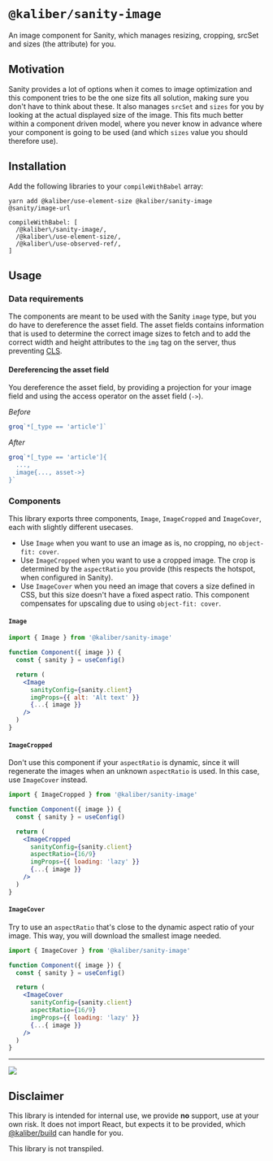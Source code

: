 # `@kaliber/sanity-image`
An image component for Sanity, which manages resizing, cropping, srcSet and sizes (the attribute) for you.

## Motivation
Sanity provides a lot of options when it comes to image optimization and this component tries to be the one size fits all solution, making sure you don't have to think about these. It also manages `srcSet` and `sizes` for you by looking at the actual displayed size of the image. This fits much better within a component driven model, where you never know in advance where your component is going to be used (and which `sizes` value you should therefore use).

## Installation

Add the following libraries to your `compileWithBabel` array:

```
yarn add @kaliber/use-element-size @kaliber/sanity-image @sanity/image-url
```

```
compileWithBabel: [
  /@kaliber\/sanity-image/,
  /@kaliber\/use-element-size/,
  /@kaliber\/use-observed-ref/,
]
```

## Usage
### Data requirements
The components are meant to be used with the Sanity `image` type, but you do have to dereference the asset field. The asset fields contains information that is used to determine the correct image sizes to fetch and to add the correct width and height attributes to the `img` tag on the server, thus preventing [CLS](https://web.dev/cls/).

#### Dereferencing the asset field
You dereference the asset field, by providing a projection for your image field and using the access operator on the asset field (`->`).

_Before_
```js
groq`*[_type == 'article']`
```

_After_
```js
groq`*[_type == 'article']{
  ...,
  image{..., asset->}
}`
```

### Components
This library exports three components, `Image`, `ImageCropped` and `ImageCover`, each with slightly different usecases.

- Use `Image` when you want to use an image as is, no cropping, no `object-fit: cover`.
- Use `ImageCropped` when you want to use a cropped image. The crop is determined by the `aspectRatio` you provide (this respects the hotspot, when configured in Sanity).
- Use `ImageCover` when you need an image that covers a size defined in CSS, but this size doesn't have a fixed aspect ratio. This component compensates for upscaling due to using `object-fit: cover`.

#### `Image`
```jsx
import { Image } from '@kaliber/sanity-image'

function Component({ image }) {
  const { sanity } = useConfig()

  return (
    <Image
      sanityConfig={sanity.client}
      imgProps={{ alt: 'Alt text' }}
      {...{ image }} 
    />
  )
}
```

#### `ImageCropped`
Don't use this component if your `aspectRatio` is dynamic, since it will regenerate the images when an unknown `aspectRatio` is used. In this case, use `ImageCover` instead.
```jsx
import { ImageCropped } from '@kaliber/sanity-image'

function Component({ image }) {
  const { sanity } = useConfig()

  return (
    <ImageCropped
      sanityConfig={sanity.client}
      aspectRatio={16/9}
      imgProps={{ loading: 'lazy' }} 
      {...{ image }} 
    />
  )
}
```

#### `ImageCover`
Try to use an `aspectRatio` that's close to the dynamic aspect ratio of your image. This way, you will download the smallest image needed.

```jsx
import { ImageCover } from '@kaliber/sanity-image'

function Component({ image }) {
  const { sanity } = useConfig()

  return (
    <ImageCover
      sanityConfig={sanity.client}
      aspectRatio={16/9}
      imgProps={{ loading: 'lazy' }} 
      {...{ image }} 
    />
  )
}
```

---

![](https://media.giphy.com/media/3orif0QmO69dQkpbl6/giphy.gif)

## Disclaimer
This library is intended for internal use, we provide __no__ support, use at your own risk. It does not import React, but expects it to be provided, which [@kaliber/build](https://kaliberjs.github.io/build/) can handle for you.

This library is not transpiled.